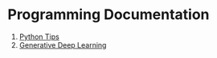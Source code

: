 # Programming Documentation

1. [Python Tips](python/advanced-python.md)
2. [Generative Deep Learning](GDL/)
